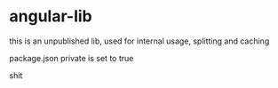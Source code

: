 # angular-lib

this is an unpublished lib, used for internal usage, splitting and caching

package.json private is set to true

shit
